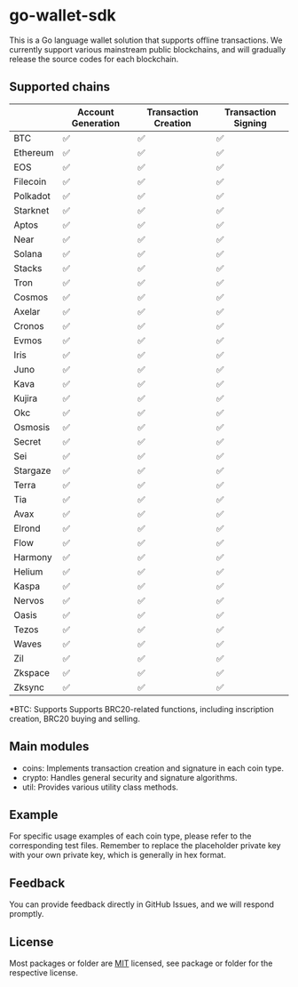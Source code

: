 # go-wallet-sdk

This is a Go language wallet solution that supports offline transactions. We currently support various mainstream public
blockchains, and will gradually release the source codes for each blockchain.

## Supported chains

|          | Account Generation | Transaction Creation | Transaction Signing |
|----------|-------------------|----------------------|---------------------|
| BTC      | ✅                 | ✅                    | ✅                   | 
| Ethereum | ✅                 | ✅                    | ✅                   |
| EOS      | ✅                 | ✅                    | ✅                   |
| Filecoin | ✅                 | ✅                    | ✅                   |
| Polkadot | ✅                 | ✅                    | ✅                   |
| Starknet | ✅                 | ✅                    | ✅                   |
| Aptos    | ✅                 | ✅                    | ✅                   |
| Near     | ✅                 | ✅                    | ✅                   |
| Solana   | ✅                 | ✅                    | ✅                   |
| Stacks   | ✅                 | ✅                    | ✅                   |
| Tron     | ✅                 | ✅                    | ✅                   |
| Cosmos   | ✅                 | ✅                    | ✅                   |
| Axelar   | ✅                 | ✅                    | ✅                   |
| Cronos   | ✅                 | ✅                    | ✅                   |
| Evmos    | ✅                 | ✅                    | ✅                   |
| Iris     | ✅                 | ✅                    | ✅                   |
| Juno     | ✅                 | ✅                    | ✅                   |
| Kava     | ✅                 | ✅                    | ✅                   |
| Kujira   | ✅                 | ✅                    | ✅                   |
| Okc      | ✅                 | ✅                    | ✅                   |
| Osmosis  | ✅                 | ✅                    | ✅                   |
| Secret   | ✅                 | ✅                    | ✅                   |
| Sei      | ✅                 | ✅                    | ✅                   |
| Stargaze | ✅                 | ✅                    | ✅                   |
| Terra    | ✅                 | ✅                    | ✅                   |
| Tia      | ✅                 | ✅                    | ✅                   |
| Avax     | ✅                 | ✅                    | ✅                   |
| Elrond   | ✅                 | ✅                    | ✅                   |
| Flow     | ✅                 | ✅                    | ✅                   |
| Harmony  | ✅                 | ✅                    | ✅                   |
| Helium   | ✅                 | ✅                    | ✅                   |
| Kaspa    | ✅                 | ✅                    | ✅                   |
| Nervos   | ✅                 | ✅                    | ✅                   |
| Oasis    | ✅                 | ✅                    | ✅                   |
| Tezos    | ✅                 | ✅                    | ✅                   |
| Waves    | ✅                 | ✅                    | ✅                   |
| Zil      | ✅                 | ✅                    | ✅                   |
| Zkspace  | ✅                 | ✅                    | ✅                   |
| Zksync   | ✅                 | ✅                    | ✅                   |

*BTC: Supports Supports BRC20-related functions, including inscription creation, BRC20 buying and selling.

## Main modules

- coins: Implements transaction creation and signature in each coin type.
- crypto: Handles general security and signature algorithms.
- util: Provides various utility class methods.

## Example

For specific usage examples of each coin type, please refer to the corresponding test files. Remember to replace the
placeholder private key with your own private key, which is generally in hex format.

## Feedback

You can provide feedback directly in GitHub Issues, and we will respond promptly.

## License
Most packages or folder are [MIT](<https://github.com/okx/go-wallet-sdk/blob/main/LICENSE>) licensed, see package or folder for the respective license.
